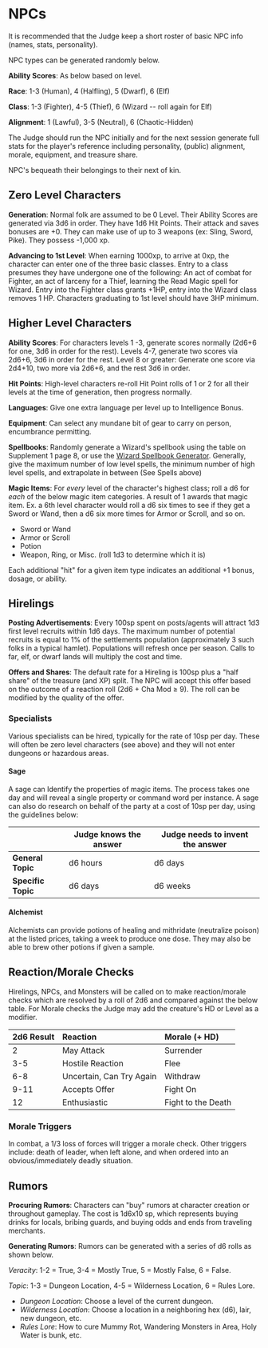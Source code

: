 # NPCs

It is recommended that the Judge keep a short roster of basic NPC info
(names, stats, personality).

NPC types can be generated randomly below.

**Ability Scores**: As below based on level.

**Race**: 1-3 (Human), 4 (Halfling), 5 (Dwarf), 6 (Elf)

**Class**: 1-3 (Fighter), 4-5 (Thief), 6 (Wizard -- roll again for Elf)

**Alignment**: 1 (Lawful), 3-5 (Neutral), 6 (Chaotic-Hidden)

The Judge should run the NPC initially and for the next session generate
full stats for the player's reference including personality, (public)
alignment, morale, equipment, and treasure share.

NPC's bequeath their belongings to their next of kin.

## Zero Level Characters

**Generation**: Normal folk are assumed to be 0 Level. Their Ability
Scores are generated via 3d6 in order. They have 1d6 Hit Points. Their
attack and saves bonuses are +0. They can make use of up to 3 weapons
(ex: Sling, Sword, Pike). They possess -1,000 xp.

**Advancing to 1st Level**: When earning 1000xp, to arrive at
0xp, the character can enter one of the three basic classes. Entry to a
class presumes they have undergone one of the following: An act of
combat for Fighter, an act of larceny for a Thief, learning the Read
Magic spell for Wizard. Entry into the Fighter class grants +1HP, entry
into the Wizard class removes 1 HP.  Characters graduating to 1st level should have 3HP minimum. 

## Higher Level Characters

**Ability Scores**: For characters levels 1 -3, generate scores normally
(2d6+6 for one, 3d6 in order for the rest). Levels 4-7, generate two
scores via 2d6+6, 3d6 in order for the rest. Level 8 or greater:
Generate one score via 2d4+10, two more via 2d6+6, and the rest 3d6 in
order.

**Hit Points**: High-level characters re-roll Hit Point rolls of 1 or 2
for all their levels at the time of generation, then progress normally.

**Languages**: Give one extra language per level up to Intelligence
Bonus.

**Equipment**: Can select any mundane bit of gear to carry on person,
encumbrance permitting.

**Spellbooks**: Randomly generate a Wizard's spellbook using the table
on Supplement 1 page 8, or use the 
[Wizard Spellbook Generator](http://deltasdnd.blogspot.com/2017/07/saturday-software-wizard-spellbook.html).
Generally, give the maximum number of low level spells, the minimum
number of high level spells, and extrapolate in between (See Spells
above)

**Magic Items**: For *every* level of the character's highest class; roll a d6 for *each* of the below magic item categories. A result of 1 awards that magic item. Ex. a 6th level character would roll a d6 six times to see if they get a Sword or Wand, then a d6 six more times for Armor or Scroll, and so on.

-   Sword or Wand
-   Armor or Scroll
-   Potion
-   Weapon, Ring, or Misc. (roll 1d3 to determine which it is)

Each additional "hit" for a given item type indicates an additional +1 bonus, dosage, or ability.

## Hirelings

**Posting Advertisements**: Every 100sp spent on posts/agents will attract 1d3 first level recruits within 1d6 days. The maximum number of potential recruits is equal to 1% of the settlements population (approximately 3 such folks in a typical hamlet). Populations will
refresh once per season. Calls to far, elf, or dwarf lands will multiply the cost and time.

**Offers and Shares**: The default rate for a Hireling is 100sp plus a
"half share" of the treasure (and XP) split. The NPC will accept this
offer based on the outcome of a reaction roll (2d6 + Cha Mod ≥ 9). The
roll can be modified by the quality of the offer.

### Specialists

Various specialists can be hired, typically for the rate of 10sp per day. These will often be zero level characters (see above) and they will not enter dungeons or hazardous areas.

#### Sage

A sage can Identify the properties of magic items. The process takes one day and will reveal a single property or command word per instance. A sage can also do research on behalf of the party at a cost of 10sp per day, using the guidelines below:

| |Judge knows the answer| Judge needs to invent the answer |  
|--- |---                   |---|
|**General Topic**| d6 hours | d6 days | 
|**Specific Topic**| d6 days | d6 weeks |

#### Alchemist

Alchemists can provide potions of healing and mithridate (neutralize poison) at the listed prices, taking a week to produce one dose. They may also be able to brew other potions if given a sample.

## Reaction/Morale Checks

Hirelings, NPCs, and Monsters will be called on to make reaction/morale
checks which are resolved by a roll of 2d6 and compared against the below table.  For Morale checks the Judge may add the creature's HD or Level as a modifier.

|2d6 Result|Reaction|Morale (+ HD)|
|:---|:---|:---|
|  2            |May Attack                | Surrender |
 | 3-5          |Hostile Reaction          | Flee |
 | 6-8          |Uncertain, Can Try Again  | Withdraw |
 | 9-11        | Accepts Offer             | Fight On |
|  12 |          Enthusiastic |              Fight to the Death |

### Morale Triggers

In combat, a 1/3 loss of forces will trigger a morale check. Other triggers include: death of leader, when left alone, and when ordered into an obvious/immediately deadly situation.

## Rumors

**Procuring Rumors**: Characters can "buy" rumors at character creation or throughout gameplay. The cost is 1d6x10 sp, which represents buying drinks for locals, bribing guards, and buying odds and ends from traveling merchants.

**Generating Rumors**: Rumors can be generated with a series of d6 rolls as shown below.

*Veracity*: 1-2 = True, 3-4 = Mostly True, 5 = Mostly False, 6 = False.

*Topic*: 1-3 = Dungeon Location, 4-5 = Wilderness Location, 6 = Rules
Lore.

-   *Dungeon Location*: Choose a level of the current dungeon.
-   *Wilderness Location*: Choose a location in a neighboring hex (d6),
    lair, new dungeon, etc.
-   *Rules Lore*: How to cure Mummy Rot, Wandering Monsters in Area,
    Holy Water is bunk, etc.
